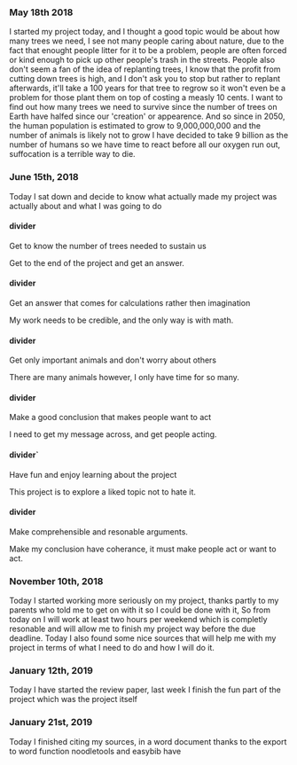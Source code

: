 ### May 18th 2018 ###

I started my project today, and I thought a good topic would be about how many trees we need, I see not many people caring about nature, due to the fact that enought people litter for it to be a problem, people are often forced or kind enough to pick up other people's trash in the streets. People also don't seem a fan of the idea of replanting trees, I know that the profit from cutting down trees is high, and I don't ask you to stop but rather to replant afterwards, it'll  take a 100 years for that tree to regrow so it won't even be a problem for those plant them on top of costing a measly 10 cents. I want to find out how many trees we need to survive since the number of trees on Earth have halfed since our 'creation' or appearence. And so since in 2050, the human population is estimated to grow to 9,000,000,000 and the number of animals is likely not to grow I have decided to take 9 billion as the number of humans so we have time to react before all our oxygen run out, suffocation is a terrible way to die.

### June 15th, 2018 ###

Today I sat down and decide to know what actually made my project was actually about and what I was going to do

#### divider

Get to know the number of trees needed to sustain us

Get to the end of the project and get an answer.

#### divider

Get an answer that comes for calculations rather then imagination          

My work needs to be credible, and the only way is with math.

#### divider

Get only important animals and don't worry about others                    

There are many animals however, I only have time for so many.

#### divider

Make a good conclusion that makes people want to act                       

I need to get my message across, and get people acting.

#### divider`

Have fun and enjoy learning about the project                              

This project is to explore a liked topic not to hate it.

#### divider

Make comprehensible and resonable arguments.                               

Make my conclusion have coherance, it must make people act or                                                                            want to act.



### November 10th, 2018 ###

Today I started working more seriously on my project, thanks partly to my parents who told me to get on with it so I could be done with it, So from today on I will work at least two hours per weekend which is completly resonable and will allow me to finish my project way before the due deadline. Today I also found some nice sources that will help me with my project in terms of what I need to do and how I will do it.








### January 12th, 2019 ###

Today I have started the review paper, last week I finish the fun part of the project which was the project itself

### January 21st, 2019 ###

Today I finished citing my sources, in a word document thanks to the export to word function noodletools and easybib have
